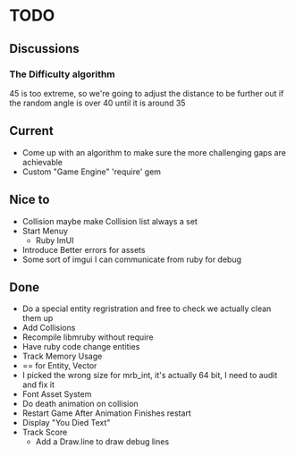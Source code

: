 # TODO


## Discussions

### The Difficulty algorithm

45 is too extreme, so we're going to adjust the distance to be further out if the random angle is over 40 until it is around 35


## Current

* Come up with an algorithm to make sure the more challenging gaps are achievable
* Custom "Game Engine" 'require' gem

## Nice to

* Collision maybe make Collision list always a set
* Start Menuy
  * Ruby ImUI
* Introduce Better errors for assets
* Some sort of imgui I can communicate from ruby for debug

## Done

* Do a special entity regristration and free to check we actually clean them up
* Add Collisions
* Recompile libmruby without require
* Have ruby code change entities
* Track Memory Usage
* == for Entity, Vector
* I picked the wrong size for mrb_int, it's actually 64 bit, I need to audit and fix it
* Font Asset System
* Do death animation on collision
* Restart Game After Animation Finishes restart
* Display "You Died Text"
* Track Score
  * Add a Draw.line to draw debug lines
